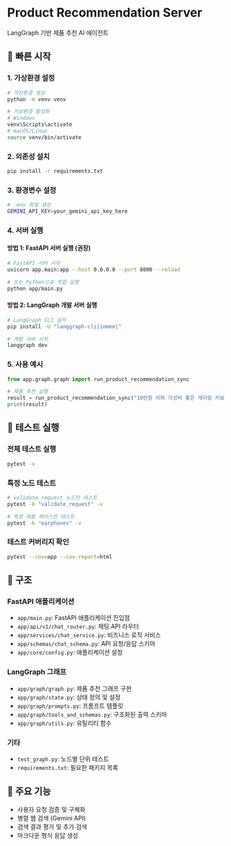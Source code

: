 # Product Recommendation Server

LangGraph 기반 제품 추천 AI 에이전트

## 🚀 빠른 시작

### 1. 가상환경 설정
```bash
# 가상환경 생성
python -m venv venv

# 가상환경 활성화
# Windows
venv\Scripts\activate
# macOS/Linux
source venv/bin/activate
```

### 2. 의존성 설치
```bash
pip install -r requirements.txt
```

### 3. 환경변수 설정
```bash
# .env 파일 생성
GEMINI_API_KEY=your_gemini_api_key_here
```

### 4. 서버 실행

#### 방법 1: FastAPI 서버 실행 (권장)
```bash
# FastAPI 서버 시작
uvicorn app.main:app --host 0.0.0.0 --port 8000 --reload

# 또는 Python으로 직접 실행
python app/main.py
```

#### 방법 2: LangGraph 개발 서버 실행
```bash
# LangGraph CLI 설치
pip install -U "langgraph-cli[inmem]"

# 개발 서버 시작
langgraph dev
```

### 5. 사용 예시
```python
from app.graph.graph import run_product_recommendation_sync

# 제품 추천 실행
result = run_product_recommendation_sync("10만원 이하 가성비 좋은 게이밍 키보드 추천해줘")
print(result)
```

## 🧪 테스트 실행

### 전체 테스트 실행
```bash
pytest -v
```

### 특정 노드 테스트
```bash
# validate_request 노드만 테스트
pytest -k "validate_request" -v

# 특정 제품 케이스만 테스트
pytest -k "earphones" -v
```

### 테스트 커버리지 확인
```bash
pytest --cov=app --cov-report=html
```

## 📁 구조

### FastAPI 애플리케이션
- `app/main.py`: FastAPI 애플리케이션 진입점
- `app/api/v1/chat_router.py`: 채팅 API 라우터
- `app/services/chat_service.py`: 비즈니스 로직 서비스
- `app/schemas/chat_schema.py`: API 요청/응답 스키마
- `app/core/config.py`: 애플리케이션 설정

### LangGraph 그래프
- `app/graph/graph.py`: 제품 추천 그래프 구현
- `app/graph/state.py`: 상태 정의 및 설정
- `app/graph/prompts.py`: 프롬프트 템플릿
- `app/graph/tools_and_schemas.py`: 구조화된 출력 스키마
- `app/graph/utils.py`: 유틸리티 함수

### 기타
- `test_graph.py`: 노드별 단위 테스트
- `requirements.txt`: 필요한 패키지 목록

## 🔧 주요 기능
- 사용자 요청 검증 및 구체화
- 병렬 웹 검색 (Gemini API)
- 검색 결과 평가 및 추가 검색
- 마크다운 형식 응답 생성

